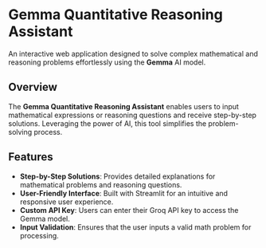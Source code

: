 # Gemma Quantitative Reasoning Assistant

An interactive web application designed to solve complex mathematical and reasoning problems effortlessly using the **Gemma** AI model.

## Overview

The **Gemma Quantitative Reasoning Assistant** enables users to input mathematical expressions or reasoning questions and receive step-by-step solutions. Leveraging the power of AI, this tool simplifies the problem-solving process.

## Features

- **Step-by-Step Solutions**: Provides detailed explanations for mathematical problems and reasoning questions.
- **User-Friendly Interface**: Built with Streamlit for an intuitive and responsive user experience.
- **Custom API Key**: Users can enter their Groq API key to access the Gemma model.
- **Input Validation**: Ensures that the user inputs a valid math problem for processing.
